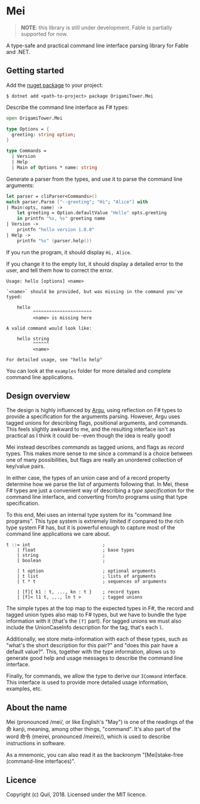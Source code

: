 # Mei

> **NOTE**: this library is still under development. Fable is partially supported for now.

A type-safe and practical command line interface parsing library for Fable and .NET.

## Getting started

Add the [nuget package][] to your project:

    $ dotnet add <path-to-project> package OrigamiTower.Mei

Describe the command line interface as F# types:

```fsharp
open OrigamiTower.Mei

type Options = {
  greeting: string option;
}

type Commands =
  | Version
  | Help
  | Main of Options * name: string
```

Generate a parser from the types, and use it to parse the command line arguments:

```fsharp
let parser = cliParser<Commands>()
match parser.Parse ["--greeting"; "Hi"; "Alice"] with
| Main(opts, name) ->
    let greeting = Option.defaultValue "Hello" opts.greeting
    in printfn "%s, %s" greeting name
| Version ->
    printfn "hello version 1.0.0"
| Help ->
    printfn "%s" (parser.help())
```

If you run the program, it should display `Hi, Alice`.

If you change it to the empty list, it should display a detailed error to the user, and tell them how to correct the error.

    Usage: hello [options] <name>

    `<name>` should be provided, but was missing in the command you've typed:

        hello
              ^^^^^^^^^^^^^^^^^^^^^^
              <name> is missing here

    A valid command would look like:

        hello string
              ^^^^^^
              <name>

    For detailed usage, see "hello help"

You can look at the `examples` folder for more detailed and complete command line applications.

## Design overview

The design is highly influenced by [Argu][], using reflection on F# types to provide a specification for the arguments parsing. However, Argu uses tagged unions for describing flags, positional arguments, and commands. This feels slightly awkward to me, and the resulting interface isn't as practical as I think it could be--even though the idea is really good!

Mei instead describes _commands_ as tagged unions, and flags as _record_ types. This makes more sense to me since a command is a choice between one of many possibilities, but flags are really an unordered collection of key/value pairs.

In either case, the types of an union case and of a record property determine how we parse the list of arguments following that. In Mei, these F# types are just a convenient way of describing a _type specification_ for the command line interface, and converting from/to programs using that type specification.

To this end, Mei uses an internal type system for its "command line programs". This type system is extremely limited if compared to the rich type system F# has, but it is powerful enough to capture most of the command line applications we care about.

    t ::= int                           ;
        | float                         ; base types
        | string                        ;
        | boolean                       ;

        | t option                      ; optional arguments
        | t list                        ; lists of arguments
        | t * t                         ; sequences of arguments

        | [f]{ k1 : t, ..., kn : t }    ; record types
        | [f]< l1 t, ..., ln t >        ; tagged unions

The simple types at the top map to the expected types in F#, the record and tagged union types also map to F# types, but we have to bundle the type information with it (that's the `[f]` part). For tagged unions we must also include the UnionCaseInfo description for the tag, that's each `l`.

Additionally, we store meta-information with each of these types, such as "what's the short description for this pair?" and "does this pair have a default value?". This, together with the type information, allows us to generate good help and usage messages to describe the command line interface.

Finally, for commands, we allow the type to derive our `ICommand` interface. This interface is used to provide more detailed usage information, examples, etc.

## About the name

Mei (pronounced /mei/, or like English's "May") is one of the readings of the 命 kanji, meaning, among other things, "command". It's also part of the word 命令 (meirei, pronounced /meirei/), which is used to describe instructions in software.

As a mnemonic, you can also read it as the backronym "\[Mei\]stake-free (command-line interfaces)".

## Licence

Copyright (c) Quil, 2018. Licensed under the MIT licence.

[argu]: https://github.com/fsprojects/Argu
[nuget package]: https://www.nuget.org/packages/OrigamiTower.Mei/
